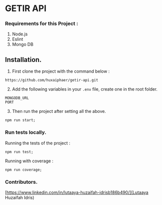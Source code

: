 # GETIR API
 
### Requirements for this Project :
1. Node.js
2. Eslint
3. Mongo DB

## Installation.

1. First clone the project with the command below :

```
https://github.com/huxaiphaer/getir-api.git
```

2. Add the following variables in your `.env` file, create one in the root folder.

```
MONGODB_URL
PORT
```

3. Then run the project after setting all the above.

```
npm run start;
```

### Run tests locally.

Running the tests of the project :

```
npm run test;
```
Running with coverage :

```
npm run coverage;
```

### Contributors.

[https://www.linkedin.com/in/lutaaya-huzaifah-idrisb186b490/](Lutaaya Huzaifah Idris)